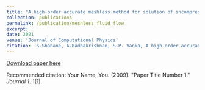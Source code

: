 ```yaml
---
title: "A high-order accurate meshless method for solution of incompressible fluid flow problems"
collection: publications
permalink: /publication/meshless_fluid_flow
excerpt: 
date: 2021
venue: 'Journal of Computational Physics'
citation: 'S.Shahane, A.Radhakrishnan, S.P. Vanka, A high-order accurate mesh-642less  method  for  solution  of  incompressible  fluid  flow  problem, Journal of Computational Physics, 445 (2021)'
---
```



[Download paper here](https://www.sciencedirect.com/science/article/pii/S0021999121005180)

Recommended citation: Your Name, You. (2009). "Paper Title Number 1." <i>Journal 1</i>. 1(1).
